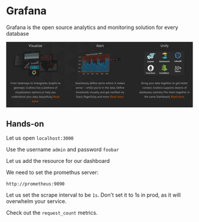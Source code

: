 # Grafana
Grafana is the open source analytics and monitoring solution for every database

![Alt text](./images/grafana.png?raw=true)

## Hands-on
Let us open `localhost:3000`

Use the username `admin` and password `foobar`

Let us add the resource for our dashboard

We need to set the promethus server:
```
http://prometheus:9090
```

Let us set the scrape interval to be `1s`. Don't set it to 1s in prod, as it will overwhelm your service.

Check out the `request_count` metrics.

 

